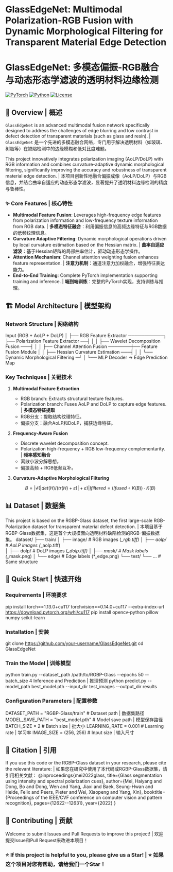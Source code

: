 # GlassEdgeNet: Multimodal Polarization-RGB Fusion with Dynamic Morphological Filtering for Transparent Material Edge Detection
# GlassEdgeNet: 多模态偏振-RGB融合与动态形态学滤波的透明材料边缘检测

[![PyTorch](https://img.shields.io/badge/PyTorch-1.0+-red.svg)](https://pytorch.org)
[![Python](https://img.shields.io/badge/Python-3.7+-blue.svg)](https://www.python.org)
[![License](https://img.shields.io/badge/License-MIT-green.svg)](https://opensource.org/licenses/MIT)

## 📖 Overview | 概述

`GlassEdgeNet` is an advanced multimodal fusion network specifically designed to address the challenges of edge blurring and low contrast in defect detection of transparent materials (such as glass and resin). | `GlassEdgeNet` 是一个先进的多模态融合网络，专门用于解决透明材料（如玻璃、树脂等）在缺陷检测中的边缘模糊和低对比度难题。

This project innovatively integrates polarization imaging (AoLP/DoLP) with RGB information and combines curvature-adaptive dynamic morphological filtering, significantly improving the accuracy and robustness of transparent material edge detection. | 本项目创新性地融合偏振成像（AoLP/DoLP）与RGB信息，并结合曲率自适应的动态形态学滤波，显著提升了透明材料边缘检测的精度与鲁棒性。

### ✨ Core Features | 核心特性

- **Multimodal Feature Fusion**: Leverages high-frequency edge features from polarization information and low-frequency texture information from RGB data. | **多模态特征融合**：利用偏振信息的高频边缘特征与RGB数据的低频纹理信息。
- **Curvature Adaptive Filtering**: Dynamic morphological operations driven by local curvature estimation based on the Hessian matrix. | **曲率自适应滤波**：基于Hessian矩阵的局部曲率估计，驱动动态形态学操作。
- **Attention Mechanism**: Channel attention weighting fusion enhances feature representation. | **注意力机制**：通道注意力加权融合，增强特征表达能力。
- **End-to-End Training**: Complete PyTorch implementation supporting training and inference. | **端到端训练**：完整的PyTorch实现，支持训练与推理。

## 🏗 Model Architecture | 模型架构

### Network Structure | 网络结构
Input (RGB + AoLP + DoLP)
│
├── RGB Feature Extractor ───────────┐
├── Polarization Feature Extractor ──┤
│ │
├── Wavelet Decomposition Fusion ───┤
│ │
├── Channel Attention Fusion ───────┼── Feature Fusion Module
│ │
├── Hessian Curvature Estimation ───┤
│ │
└── Dynamic Morphological Filtering ─┘
│
└── MLP Decoder → Edge Prediction Map

### Key Techniques | 关键技术

1. **Multimodal Feature Extraction**
   - RGB branch: Extracts structural texture features.
   - Polarization branch: Fuses AoLP and DoLP to capture edge features.
   | **多模态特征提取**
   - RGB分支：提取结构纹理特征。
   - 偏振分支：融合AoLP和DoLP，捕获边缘特征。

2. **Frequency-Aware Fusion**
   - Discrete wavelet decomposition concept.
   - Polarization high-frequency + RGB low-frequency complementarity.
   | **频率感知融合**
   - 离散小波分解思想。
   - 偏振高频 + RGB低频互补。

3. **Curvature-Adaptive Morphological Filtering**
   ```math
   B = |√(|det(H)/(tr(H)+ε)| + ε)|
   Ifiltered = (Ifused ∘ K(B)) ∙ K(B)
## 📊 Dataset | 数据集
This project is based on the RGBP-Glass dataset, the first large-scale RGB-Polarization dataset for transparent material defect detection. | 本项目基于RGBP-Glass数据集，这是首个大规模面向透明材料缺陷检测的RGB-偏振数据集。
dataset/
├── train/
│   ├── image/        # RGB images (*_rgb.tiff)
│   ├── aolp/         # AoLP images (*_aolp.tiff)  
│   ├── dolp/         # DoLP images (*_dolp.tiff)
│   ├── mask/         # Mask labels (*_mask.png)
│   └── edge/         # Edge labels (*_edge.png)
└── test/
    └── ...           # Same structure
## 🚀 Quick Start | 快速开始
### Requirements | 环境要求
pip install torch==1.13.0+cu117 torchvision==0.14.0+cu117 --extra-index-url https://download.pytorch.org/whl/cu117
pip install opencv-python pillow numpy scikit-learn
### Installation | 安装
git clone https://github.com/your-username/GlassEdgeNet.git
cd GlassEdgeNet
### Train the Model | 训练模型
python train.py --dataset_path /path/to/RGBP-Glass --epochs 50 --batch_size 4
Inference and Prediction | 推理预测
python predict.py --model_path best_model.pth --input_dir test_images --output_dir results
### Configuration Parameters | 配置参数
DATASET_PATH = "RGBP-Glass/train"    # Dataset path | 数据集路径
MODEL_SAVE_PATH = "best_model.pth"   # Model save path | 模型保存路径
BATCH_SIZE = 2                       # Batch size | 批大小
LEARNING_RATE = 0.001               # Learning rate | 学习率
IMAGE_SIZE = (256, 256)             # Input size | 输入尺寸
## 📝 Citation | 引用
If you use this code or the RGBP-Glass dataset in your research, please cite the relevant literature: | 如果您在研究中使用了本代码或RGBP-Glass数据集，请引用相关文献：
@inproceedings{mei2022glass,
  title={Glass segmentation using intensity and spectral polarization cues},
  author={Mei, Haiyang and Dong, Bo and Dong, Wen and Yang, Jiaxi and Baek, Seung-Hwan and Heide, Felix and Peers, Pieter and Wei, Xiaopeng and Yang, Xin},
  booktitle={Proceedings of the IEEE/CVF conference on computer vision and pattern recognition},
  pages={12622--12631},
  year={2022}
}
## 🤝 Contributing | 贡献
Welcome to submit Issues and Pull Requests to improve this project! | 欢迎提交Issue和Pull Request来改进本项目！
### ⭐ If this project is helpful to you, please give us a Star! | ⭐ 如果这个项目对您有帮助，请给我们一个Star！
